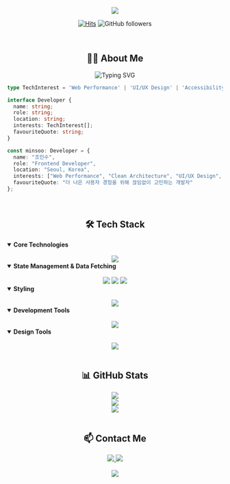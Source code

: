 <div align="center">
  <img src="https://capsule-render.vercel.app/api?type=waving&color=gradient&customColorList=0,2,2,5,30&height=300&section=header&text=Frontend%20Developer&fontSize=90&animation=fadeIn&desc=Minsoo%20Cho&descSize=30&descAlign=80&descAlignY=70" />

  [![Hits](https://hits.seeyoufarm.com/api/count/incr/badge.svg?url=https%3A%2F%2Fgithub.com%2Ferinmzo&count_bg=%23C83DCE&title_bg=%23555555&icon=&icon_color=%23E7E7E7&title=hits&edge_flat=false)](https://hits.seeyoufarm.com) 
  ![GitHub followers](https://img.shields.io/github/followers/erinmzo?style=flat&color=C83DCE)
</div>

<br />

<h2 align="center">👨‍💻 About Me</h2>

<div align="center">
  <img src="https://readme-typing-svg.demolab.com?font=Fira+Code&pause=1000&color=C83DCE&center=true&vCenter=true&random=false&width=500&lines=Frontend+Developer;4%2B+Years+of+Development+Experience;Always+Learning+New+Things" alt="Typing SVG" />
</div>

```typescript
type TechInterest = 'Web Performance' | 'UI/UX Design' | 'Accessibility';

interface Developer {
  name: string;
  role: string;
  location: string;
  interests: TechInterest[];
  favouriteQuote: string;
}

const minsoo: Developer = {
  name: "조민수",
  role: "Frontend Developer",
  location: "Seoul, Korea",
  interests: ["Web Performance", "Clean Architecture", "UI/UX Design", "Accessibility"],
  favouriteQuote: "더 나은 사용자 경험을 위해 끊임없이 고민하는 개발자"
};
```

<br/>

<h2 align="center">🛠 Tech Stack</h2>

<details open>
<summary><b>Core Technologies</b></summary>
<br/>
<div align="center">
  <img src="https://skillicons.dev/icons?i=ts,js,react,nextjs&theme=light" />
</div>
</details>

<details open>
<summary><b>State Management & Data Fetching</b></summary>
<br/>
<div align="center">
  <img src="https://img.shields.io/badge/zustand-402A24?style=for-the-badge&labelColor=402A24&logo=data:image/svg+xml;base64,PHN2ZyB4bWxucz0iaHR0cDovL3d3dy53My5vcmcvMjAwMC9zdmciIHdpZHRoPSI0MCIgaGVpZ2h0PSI0MCIgdmlld0JveD0iMCAwIDQwIDQwIj48L3N2Zz4=" />
  <img src="https://img.shields.io/badge/redux-764ABC?style=for-the-badge&logo=redux&logoColor=white&labelColor=764ABC" />
  <img src="https://img.shields.io/badge/react%20query-FF4154?style=for-the-badge&logo=reactquery&logoColor=white&labelColor=FF4154" />
</div>
</details>

<details open>
<summary><b>Styling</b></summary>
<br/>
<div align="center">
  <img src="https://skillicons.dev/icons?i=tailwind,css,styledcomponents&theme=light" />
</div>
</details>

<details open>
<summary><b>Development Tools</b></summary>
<br/>
<div align="center">
  <img src="https://skillicons.dev/icons?i=git,vercel,supabase&theme=light" />
</div>
</details>

<details open>
<summary><b>Design Tools</b></summary>
<br/>
<div align="center">
  <img src="https://skillicons.dev/icons?i=figma,ps,ai,xd&theme=light" />
</div>
</details>

<br/>

<h2 align="center">📊 GitHub Stats</h2>

<div align="center">
  <picture>
    <source 
      srcset="https://github-readme-stats.vercel.app/api?username=erinmzo&show_icons=true&theme=radical&bg_color=00000000&hide_border=true&include_all_commits=true&count_private=true"
      media="(prefers-color-scheme: dark)"
    />
    <img src="https://github-readme-stats.vercel.app/api?username=erinmzo&show_icons=true&theme=buefy&hide_border=true&include_all_commits=true&count_private=true" />
  </picture>
</div>

<div align="center">
  <picture>
    <source
      srcset="https://github-readme-streak-stats.herokuapp.com?user=erinmzo&theme=radical&hide_border=true&background=00000000"
      media="(prefers-color-scheme: dark)"
    />
    <img src="https://github-readme-streak-stats.herokuapp.com?user=erinmzo&theme=buefy&hide_border=true" />
  </picture>
</div>

<div align="center">
  <picture>
    <source
      srcset="https://github-readme-stats.vercel.app/api/top-langs/?username=erinmzo&theme=radical&bg_color=00000000&hide_border=true&include_all_commits=true&count_private=true&layout=compact"
      media="(prefers-color-scheme: dark)"
    />
    <img src="https://github-readme-stats.vercel.app/api/top-langs/?username=erinmzo&theme=buefy&hide_border=true&include_all_commits=true&count_private=true&layout=compact" />
  </picture>
</div>

<br/>

<h2 align="center">📫 Contact Me</h2>

<div align="center">
  <a href="mailto:textign@gmail.com">
    <img src="https://img.shields.io/badge/Gmail-D14836?style=for-the-badge&logo=gmail&logoColor=white&labelColor=D14836" />
  </a>
  <a href="mailto:zomins@naver.com">
    <img src="https://img.shields.io/badge/Naver-03C75A?style=for-the-badge&logo=naver&logoColor=white&labelColor=03C75A" />
  </a>
</div>

<br/>

<div align="center">
  <img src="https://capsule-render.vercel.app/api?type=waving&color=gradient&customColorList=0,2,2,5,30&height=200&section=footer&text=Let's%20Work%20Together!&fontSize=50&animation=fadeIn&desc=💌%20mail%20to%20textign@gmail.com&descSize=20&descAlign=70&descAlignY=70" />
</div>
